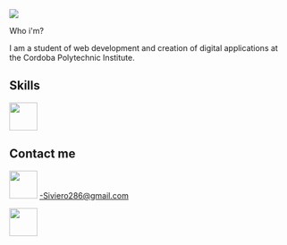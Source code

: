 <img src='https://www.dlapiper.com/~/media/images/news/2018/programming_code_technology_computerwebsite_banner_432008923.jpg?h=257&la=es&w=759&hash=38BC28B40211EFCBFAEC1BE3711DCB8BD0500121' />

Who i'm?

I am a student of web development and creation of digital applications at the Cordoba Polytechnic Institute.

## Skills 

<img src='https://upload.wikimedia.org/wikipedia/commons/thumb/0/0a/Python.svg/1200px-Python.svg.png' width= '50px' />

## Contact me 

<img src= 'https://cdn-icons-png.flaticon.com/512/281/281769.png' width= '50 px' />   -Siviero286@gmail.com


[<img src='https://upload.wikimedia.org/wikipedia/commons/thumb/e/e7/Instagram_logo_2016.svg/768px-Instagram_logo_2016.svg.png' width= '50px' />](https://www.instagram.com/agus.sivieroo/?hl=es-la)

